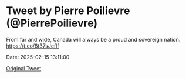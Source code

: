 # Tweet by Pierre Poilievre (@PierrePoilievre)

From far and wide, Canada will always be a proud and sovereign nation. https://t.co/8t37sJcflf

Date: 2025-02-15 13:11:00

[Original Tweet](https://x.com/PierrePoilievre/status/1890750660112511347)
